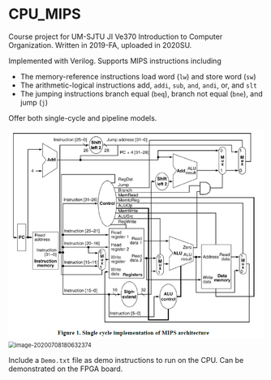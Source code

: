 # CPU_MIPS

Course project for UM-SJTU JI Ve370 Introduction to Computer Organization. Written in 2019-FA, uploaded in 2020SU.

Implemented with Verilog. Supports MIPS instructions including 

- The memory-reference instructions load word (`lw`) and store word (`sw`)
- The arithmetic-logical instructions add, `addi`, `sub`, `and`, `andi`, or, and `slt`
- The jumping instructions branch equal (`beq`), branch not equal (`bne`), and jump (`j`)

 Offer both single-cycle and pipeline models. 

<img src="pic\image-20200708180302892.png" alt="image-20200708180302892" style="zoom:80%;" />

<img src="E:\BaiduNetdiskDownload\project2\pic\image-20200708180538973.png" alt="image-20200708180632374" style="zoom:80%;" />

Include a `Demo.txt` file as demo instructions to run on the CPU. Can be demonstrated on the FPGA board.